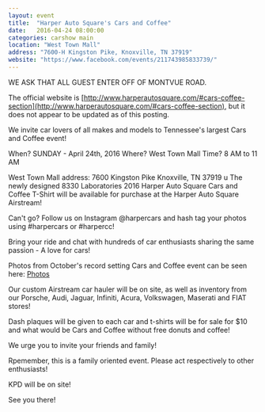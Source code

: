 ```yaml
---
layout: event
title:  "Harper Auto Square's Cars and Coffee"
date:   2016-04-24 08:00:00
categories: carshow main
location: "West Town Mall"
address: "7600-H Kingston Pike, Knoxville, TN 37919"
website: "https://www.facebook.com/events/211743985833739/"
---
```


WE ASK THAT ALL GUEST ENTER OFF OF MONTVUE ROAD.

The official website is [http://www.harperautosquare.com/#cars-coffee-section](http://www.harperautosquare.com/#cars-coffee-section), but it does not appear to be updated as of this posting.

We invite car lovers of all makes and models to Tennessee's largest Cars and Coffee event!

When? SUNDAY - April 24th, 2016
Where? West Town Mall
Time? 8 AM to 11 AM

West Town Mall address:
7600 Kingston Pike Knoxville, TN 37919
u
The newly designed 8330 Laboratories 2016 Harper Auto Square Cars and Coffee T-Shirt will be available for purchase at the Harper Auto Square Airstream!

Can't go? Follow us on Instagram @harpercars and hash tag your photos using #harpercars or #harpercc!

Bring your ride and chat with hundreds of car enthusiasts sharing the same passion - A love for cars!

Photos from October's record setting Cars and Coffee event can be seen here: [Photos](https://www.facebook.com/media/set/?set=a.924127824325312.1073741836.687373894667374&type=3)

Our custom Airstream car hauler will be on site, as well as inventory from our Porsche, Audi, Jaguar, Infiniti, Acura, Volkswagen, Maserati and FIAT stores!

Dash plaques will be given to each car and t-shirts will be for sale for $10 and what would be Cars and Coffee without free donuts and coffee!

We urge you to invite your friends and family!

Rpemember, this is a family oriented event. Please act respectively to other enthusiasts!

KPD will be on site!

See you there!
